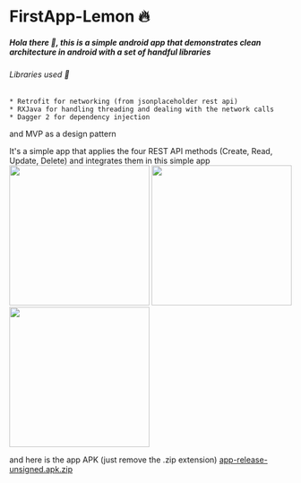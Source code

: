 # FirstApp-Lemon :fire:
##### Hola there :wave:, this is a simple android app that demonstrates clean architecture in android with a set of handful libraries
###### Libraries used :thinking:
	* Retrofit for networking (from jsonplaceholder rest api)
	* RXJava for handling threading and dealing with the network calls
	* Dagger 2 for dependency injection
and MVP as a design pattern

It's a simple app that applies the four REST API methods (Create, Read, Update, Delete) and integrates them in this simple app
<img src= "https://user-images.githubusercontent.com/38975111/124752609-5a346080-df28-11eb-9ee3-adf3dcda5871.png" width=250px /> <img src= "https://user-images.githubusercontent.com/38975111/124752626-60c2d800-df28-11eb-9e7a-46188faa74f2.png" width=250px />   <img src= "https://user-images.githubusercontent.com/38975111/124752630-61f40500-df28-11eb-9d01-af0aee22e678.png" width=250px />

and here is the app APK (just remove the .zip extension) [app-release-unsigned.apk.zip](https://github.com/hithamalbasheir/FirstApp-Lemon/files/6777150/app-release-unsigned.apk.zip)
